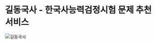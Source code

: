 # 길동국사 - 한국사능력검정시험 문제 추천 서비스 
![길동국사](https://user-images.githubusercontent.com/107118671/211748913-24587630-0cf5-41c0-8f27-98a41b606f0f.gif)
